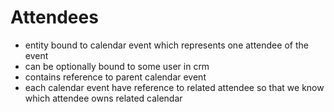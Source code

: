Attendees
=========

- entity bound to calendar event which represents one attendee of the event
- can be optionally bound to some user in crm
- contains reference to parent calendar event
- each calendar event have reference to related attendee so that we know which attendee owns related calendar
